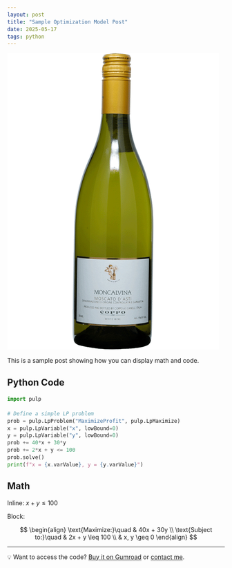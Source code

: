 ```yaml
---
layout: post
title: "Sample Optimization Model Post"
date: 2025-05-17
tags: python
---
```


![Sample Image](/assets/images/sample.png)

This is a sample post showing how you can display math and code.

## Python Code

```python
import pulp

# Define a simple LP problem
prob = pulp.LpProblem("MaximizeProfit", pulp.LpMaximize)
x = pulp.LpVariable("x", lowBound=0)
y = pulp.LpVariable("y", lowBound=0)
prob += 40*x + 30*y
prob += 2*x + y <= 100
prob.solve()
print(f"x = {x.varValue}, y = {y.varValue}")
 ```

## Math

Inline: $x + y \leq 100$

Block:

$$
\begin{align}
\text{Maximize:}\quad & 40x + 30y \\
\text{Subject to:}\quad & 2x + y \leq 100 \\
& x, y \geq 0
\end{align}
$$

---

💡 Want to access the code? [Buy it on Gumroad](https://gumroad.com/) or [contact me](mailto:josielc1226@gmail.com).
